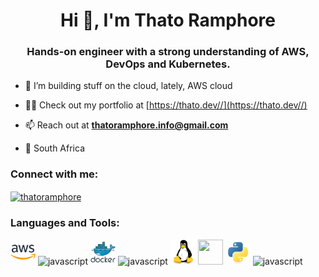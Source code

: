 <h1 align="center">Hi 👋, I'm Thato Ramphore</h1>
<h3 align="center">Hands-on engineer with a strong understanding of AWS, DevOps and Kubernetes.</h3>


- 🌱 I’m building stuff on the cloud, lately, AWS cloud 

- 👨‍💻 Check out my portfolio at [https://thato.dev//](https://thato.dev//)

- 📫 Reach out at **thatoramphore.info@gmail.com**

- 📍 South Africa

<h3 align="left">Connect with me:</h3>
<p align="left">
<a href="https://linkedin.com/in/thatoramphore" target="blank"><img align="center" src="https://raw.githubusercontent.com/rahuldkjain/github-profile-readme-generator/master/src/images/icons/Social/linked-in-alt.svg" alt="thatoramphore" height="30" width="40" /></a>
</p>

<h3 align="left">Languages and Tools:</h3>
<p align="left"> 
  <img src="https://raw.githubusercontent.com/devicons/devicon/master/icons/amazonwebservices/amazonwebservices-original-wordmark.svg" alt="html5" width="40" height="40"/> 
  <img src="https://www.vectorlogo.zone/logos/kubernetes/kubernetes-icon.svg" alt="javascript" width="40" height="40"/> 
  <img src="https://raw.githubusercontent.com/devicons/devicon/master/icons/docker/docker-original-wordmark.svg" alt="html5" width="40" height="40"/> 
  <img src="https://www.vectorlogo.zone/logos/jenkins/jenkins-icon.svg" alt="javascript" width="40" height="40"/> 
  <img src="https://raw.githubusercontent.com/devicons/devicon/master/icons/linux/linux-original.svg" alt="html5" width="40" height="40"/> 
  <img src="https://www.vectorlogo.zone/logos/git-scm/git-scm-icon.svg" width="40" height="40"/> 
  <img src="https://raw.githubusercontent.com/devicons/devicon/master/icons/python/python-original.svg" alt="html5" width="40" height="40"/> 
  <img src="https://www.vectorlogo.zone/logos/grafana/grafana-icon.svg" alt="javascript" width="40" height="40"/> 
</p>
          


